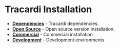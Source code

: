 # Tracardi Installation

* **[Dependencies](dependencies)** - Tracardi dependencies.
* **[Open Source](opensource)** - Open source version installation.
* **[Commercial](commercial)** - Commercial installation
* **[Development](development)** - Development environments